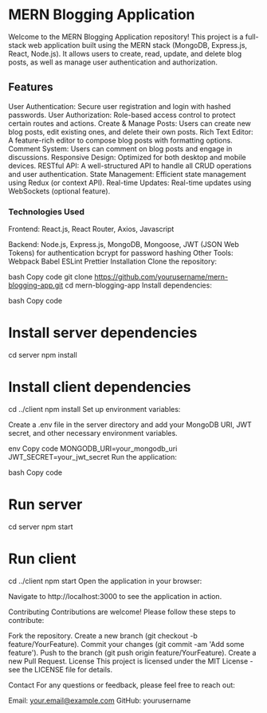 # MERN Blogging Application
Welcome to the MERN Blogging Application repository! This project is a full-stack web application built using the MERN stack (MongoDB, Express.js, React, Node.js). It allows users to create, read, update, and delete blog posts, as well as manage user authentication and authorization.

## Features
User Authentication: Secure user registration and login with hashed passwords.
User Authorization: Role-based access control to protect certain routes and actions.
Create & Manage Posts: Users can create new blog posts, edit existing ones, and delete their own posts.
Rich Text Editor: A feature-rich editor to compose blog posts with formatting options.
Comment System: Users can comment on blog posts and engage in discussions.
Responsive Design: Optimized for both desktop and mobile devices.
RESTful API: A well-structured API to handle all CRUD operations and user authentication.
State Management: Efficient state management using Redux (or context API).
Real-time Updates: Real-time updates using WebSockets (optional feature).

### Technologies Used
Frontend: React.js, React Router, Axios, Javascript 

Backend: Node.js, Express.js, MongoDB, Mongoose, JWT (JSON Web Tokens) for authentication
bcrypt for password hashing
Other Tools:
Webpack
Babel
ESLint
Prettier
Installation
Clone the repository:

bash
Copy code
git clone https://github.com/yourusername/mern-blogging-app.git
cd mern-blogging-app
Install dependencies:

bash
Copy code
# Install server dependencies
cd server
npm install

# Install client dependencies
cd ../client
npm install
Set up environment variables:

Create a .env file in the server directory and add your MongoDB URI, JWT secret, and other necessary environment variables.

env
Copy code
MONGODB_URI=your_mongodb_uri
JWT_SECRET=your_jwt_secret
Run the application:

bash
Copy code
# Run server
cd server
npm start

# Run client
cd ../client
npm start
Open the application in your browser:

Navigate to http://localhost:3000 to see the application in action.

Contributing
Contributions are welcome! Please follow these steps to contribute:

Fork the repository.
Create a new branch (git checkout -b feature/YourFeature).
Commit your changes (git commit -am 'Add some feature').
Push to the branch (git push origin feature/YourFeature).
Create a new Pull Request.
License
This project is licensed under the MIT License - see the LICENSE file for details.

Contact
For any questions or feedback, please feel free to reach out:

Email: your.email@example.com
GitHub: yourusername
